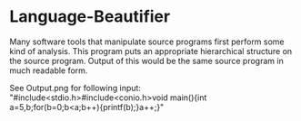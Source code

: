 # Language-Beautifier

Many software tools that manipulate source programs first perform some kind of analysis. This program puts an appropriate hierarchical structure on the source program. Output of this would be the same source program in much readable form.

See Output.png for following input: "#include<stdio.h>#include<conio.h>void main(){int a=5,b;for(b=0;b<a;b++){printf(b);}a++;}"
